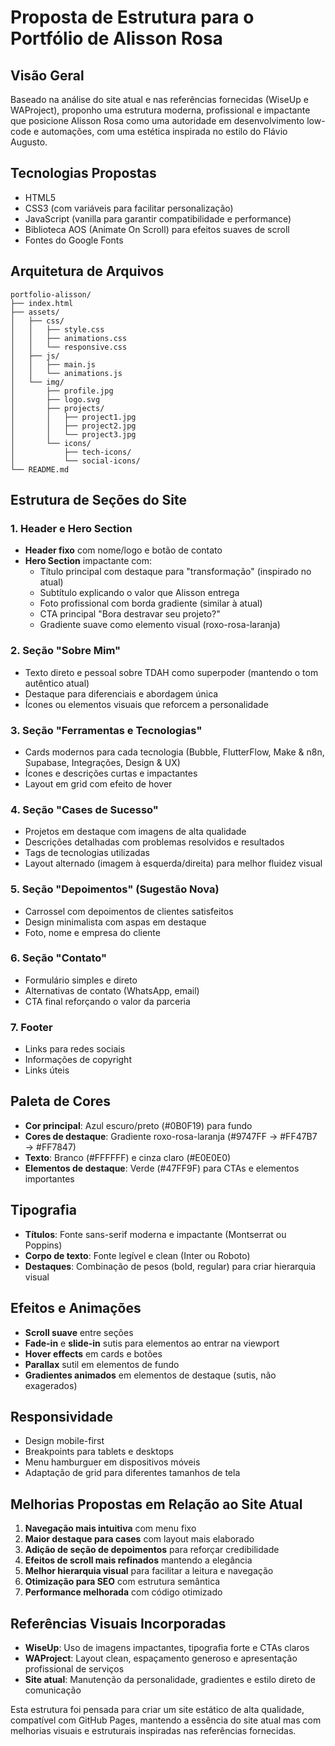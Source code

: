 # Proposta de Estrutura para o Portfólio de Alisson Rosa

## Visão Geral
Baseado na análise do site atual e nas referências fornecidas (WiseUp e WAProject), proponho uma estrutura moderna, profissional e impactante que posicione Alisson Rosa como uma autoridade em desenvolvimento low-code e automações, com uma estética inspirada no estilo do Flávio Augusto.

## Tecnologias Propostas
- HTML5
- CSS3 (com variáveis para facilitar personalização)
- JavaScript (vanilla para garantir compatibilidade e performance)
- Biblioteca AOS (Animate On Scroll) para efeitos suaves de scroll
- Fontes do Google Fonts

## Arquitetura de Arquivos
```
portfolio-alisson/
├── index.html
├── assets/
│   ├── css/
│   │   ├── style.css
│   │   ├── animations.css
│   │   └── responsive.css
│   ├── js/
│   │   ├── main.js
│   │   └── animations.js
│   └── img/
│       ├── profile.jpg
│       ├── logo.svg
│       ├── projects/
│       │   ├── project1.jpg
│       │   ├── project2.jpg
│       │   └── project3.jpg
│       └── icons/
│           ├── tech-icons/
│           └── social-icons/
└── README.md
```

## Estrutura de Seções do Site

### 1. Header e Hero Section
- **Header fixo** com nome/logo e botão de contato
- **Hero Section** impactante com:
  - Título principal com destaque para "transformação" (inspirado no atual)
  - Subtítulo explicando o valor que Alisson entrega
  - Foto profissional com borda gradiente (similar à atual)
  - CTA principal "Bora destravar seu projeto?"
  - Gradiente suave como elemento visual (roxo-rosa-laranja)

### 2. Seção "Sobre Mim"
- Texto direto e pessoal sobre TDAH como superpoder (mantendo o tom autêntico atual)
- Destaque para diferenciais e abordagem única
- Ícones ou elementos visuais que reforcem a personalidade

### 3. Seção "Ferramentas e Tecnologias"
- Cards modernos para cada tecnologia (Bubble, FlutterFlow, Make & n8n, Supabase, Integrações, Design & UX)
- Ícones e descrições curtas e impactantes
- Layout em grid com efeito de hover

### 4. Seção "Cases de Sucesso"
- Projetos em destaque com imagens de alta qualidade
- Descrições detalhadas com problemas resolvidos e resultados
- Tags de tecnologias utilizadas
- Layout alternado (imagem à esquerda/direita) para melhor fluidez visual

### 5. Seção "Depoimentos" (Sugestão Nova)
- Carrossel com depoimentos de clientes satisfeitos
- Design minimalista com aspas em destaque
- Foto, nome e empresa do cliente

### 6. Seção "Contato"
- Formulário simples e direto
- Alternativas de contato (WhatsApp, email)
- CTA final reforçando o valor da parceria

### 7. Footer
- Links para redes sociais
- Informações de copyright
- Links úteis

## Paleta de Cores
- **Cor principal**: Azul escuro/preto (#0B0F19) para fundo
- **Cores de destaque**: Gradiente roxo-rosa-laranja (#9747FF → #FF47B7 → #FF7847)
- **Texto**: Branco (#FFFFFF) e cinza claro (#E0E0E0)
- **Elementos de destaque**: Verde (#47FF9F) para CTAs e elementos importantes

## Tipografia
- **Títulos**: Fonte sans-serif moderna e impactante (Montserrat ou Poppins)
- **Corpo de texto**: Fonte legível e clean (Inter ou Roboto)
- **Destaques**: Combinação de pesos (bold, regular) para criar hierarquia visual

## Efeitos e Animações
- **Scroll suave** entre seções
- **Fade-in** e **slide-in** sutis para elementos ao entrar na viewport
- **Hover effects** em cards e botões
- **Parallax** sutil em elementos de fundo
- **Gradientes animados** em elementos de destaque (sutis, não exagerados)

## Responsividade
- Design mobile-first
- Breakpoints para tablets e desktops
- Menu hamburguer em dispositivos móveis
- Adaptação de grid para diferentes tamanhos de tela

## Melhorias Propostas em Relação ao Site Atual
1. **Navegação mais intuitiva** com menu fixo
2. **Maior destaque para cases** com layout mais elaborado
3. **Adição de seção de depoimentos** para reforçar credibilidade
4. **Efeitos de scroll mais refinados** mantendo a elegância
5. **Melhor hierarquia visual** para facilitar a leitura e navegação
6. **Otimização para SEO** com estrutura semântica
7. **Performance melhorada** com código otimizado

## Referências Visuais Incorporadas
- **WiseUp**: Uso de imagens impactantes, tipografia forte e CTAs claros
- **WAProject**: Layout clean, espaçamento generoso e apresentação profissional de serviços
- **Site atual**: Manutenção da personalidade, gradientes e estilo direto de comunicação

Esta estrutura foi pensada para criar um site estático de alta qualidade, compatível com GitHub Pages, mantendo a essência do site atual mas com melhorias visuais e estruturais inspiradas nas referências fornecidas.
